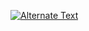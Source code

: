 <a href="{https://drive.google.com/file/d/18czZ56Tt0lKCgxxS3hH71YgLJtUKOLMn/view?usp=sharing}" title="Link Title"><img src="{https://drive.google.com/file/d/18czZ56Tt0lKCgxxS3hH71YgLJtUKOLMn/view?usp=sharing}" alt="Alternate Text" /></a>
